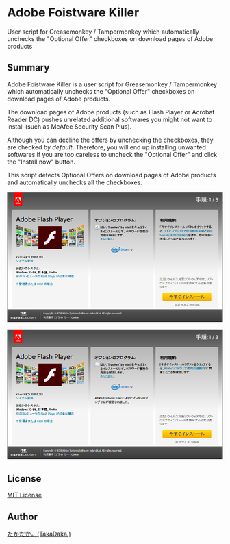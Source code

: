 Adobe Foistware Killer
======================

User script for Greasemonkey / Tampermonkey which automatically unchecks the "Optional Offer" checkboxes on download pages of Adobe products

## Summary

Adobe Foistware Killer is a user script for Greasemonkey / Tampermonkey which automatically unchecks the "Optional Offer" checkboxes on download pages of Adobe products.

The download pages of Adobe products (such as Flash Player or Acrobat Reader DC) pushes unrelated additional softwares you might not want to install (such as McAfee Security Scan Plus).

Although you can decline the offers by unchecking the checkboxes, they are checked _by default_. Therefore, you will end up installing unwanted softwares if you are too careless to uncheck the "Optional Offer" and click the "Install now" button.

This script detects Optional Offers on download pages of Adobe products and automatically unchecks all the checkboxes.

![Optional Offers appearing on download pages of Adobe products](img/afk_1.ja.png)

![Optional Offers declined by this script](img/afk_2.ja.png)

## License
[MIT License](http://opensource.org/licenses/MIT)

## Author
[たかだか。(TakaDaka.)](https://twitter.com/djtkdk_086969)